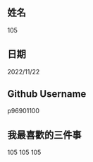 姓名
----
105

日期
----
2022/11/22

Github Username
---------------
p96901100

我最喜歡的三件事
---------------
105 105 105